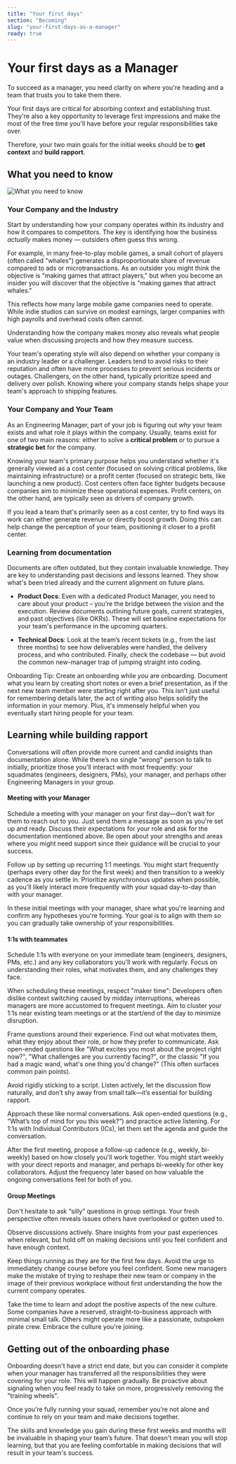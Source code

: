 ```yaml
---
title: "Your first days"
section: "Becoming"
slug: "your-first-days-as-a-manager"
ready: true
---
```


# Your first days as a Manager

To succeed as a manager, you need clarity on where you're heading and a team that trusts you to take them there.

Your first days are critical for absorbing context and establishing trust. They're also a key opportunity to leverage first impressions and make the most of the free time you'll have before your regular responsibilities take over.

Therefore, your two main goals for the initial weeks should be to **get context** and **build rapport**.

## What you need to know

![What you need to know](/assets/chapters/chapter-4-intro.svg)

### Your Company and the Industry

Start by understanding how your company operates within its industry and how it compares to competitors. The key is identifying how the business *actually* makes money — outsiders often guess this wrong.

For example, in many free-to-play mobile games, a small cohort of players (often called "whales") generates a disproportionate share of revenue compared to ads or microtransactions. As an outsider you might think the objective is "making games that attract players," but when you become an insider you will discover that the objective is "making games that attract whales."

This reflects how many large mobile game companies need to operate. While indie studios can survive on modest earnings, larger companies with high payrolls and overhead costs often cannot.

Understanding how the company makes money also reveals what people value when discussing projects and how they measure success.

Your team's operating style will also depend on whether your company is an industry leader or a challenger. Leaders tend to avoid risks to their reputation and often have more processes to prevent serious incidents or outages. Challengers, on the other hand, typically prioritize speed and delivery over polish. Knowing where your company stands helps shape your team's approach to shipping features.

### Your Company and Your Team

As an Engineering Manager, part of your job is figuring out *why* your team exists and what role it plays within the company. Usually, teams exist for one of two main reasons: either to solve a **critical problem** or to pursue a **strategic bet** for the company.

Knowing your team's primary purpose helps you understand whether it's generally viewed as a cost center (focused on solving critical problems, like maintaining infrastructure) or a profit center (focused on strategic bets, like launching a new product). Cost centers often face tighter budgets because companies aim to minimize these operational expenses. Profit centers, on the other hand, are typically seen as drivers of company growth.

If you lead a team that's primarily seen as a cost center, try to find ways its work can either generate revenue or directly boost growth. Doing this can help change the perception of your team, positioning it closer to a profit center.

### Learning from documentation

Documents are often outdated, but they contain invaluable knowledge. They are key to understanding past decisions and lessons learned. They show what's been tried already and the current alignment on future plans.

- **Product Docs**: Even with a dedicated Product Manager, you need to care about your product – you’re the bridge between the vision and the execution. Review documents outlining future goals, current strategies, and past objectives (like OKRs). These will set baseline expectations for your team's performance in the upcoming quarters.

- **Technical Docs**: Look at the team’s recent tickets (e.g., from the last three months) to see how deliverables were handled, the delivery process, and who contributed. Finally, check the codebase — but avoid the common new-manager trap of jumping straight into coding.

Onboarding Tip: Create an onboarding while *you* are onboarding. Document what you learn by creating short notes or even a brief presentation, as if the next new team member were starting right after you. This isn't just useful for remembering details later, the act of writing also helps solidify the information in your memory. Plus, it's immensely helpful when you eventually start hiring people for your team.

## Learning while building rapport

Conversations will often provide more current and candid insights than documentation alone. While there’s no single “wrong” person to talk to initially, prioritize those you’ll interact with most frequently: your squadmates (engineers, designers, PMs), your manager, and perhaps other Engineering Managers in your group.

#### Meeting with your Manager

Schedule a meeting with your manager on your first day—don't wait for them to reach out to you. Just send them a message as soon as you're set up and ready. Discuss their expectations for your role and ask for the documentation mentioned above. Be open about your strengths and areas where you might need support since their guidance will be crucial to your success.

Follow up by setting up recurring 1:1 meetings. You might start frequently (perhaps every other day for the first week) and then transition to a weekly cadence as you settle in. Prioritize asynchronous updates when possible, as you'll likely interact more frequently with your squad day-to-day than with your manager.

In these initial meetings with your manager, share what you're learning and confirm any hypotheses you're forming. Your goal is to align with them so you can gradually take ownership of your responsibilities.

#### 1:1s with teammates

Schedule 1:1s with everyone on your immediate team (engineers, designers, PMs, etc.) and any key collaborators you'll work with regularly. Focus on understanding their roles, what motivates them, and any challenges they face.

When scheduling these meetings, respect "maker time": Developers often dislike context switching caused by midday interruptions, whereas managers are more accustomed to frequent meetings. Aim to cluster your 1:1s near existing team meetings or at the start/end of the day to minimize disruption.

Frame questions around their experience. Find out what motivates them, what they enjoy about their role, or how they prefer to communicate. Ask open-ended questions like "What excites you most about the project right now?", "What challenges are you currently facing?", or the classic "If you had a magic wand, what's one thing you'd change?" (This often surfaces common pain points).

Avoid rigidly sticking to a script. Listen actively, let the discussion flow naturally, and don’t shy away from small talk—it’s essential for building rapport.

Approach these like normal conversations. Ask open-ended questions (e.g., “What’s top of mind for you this week?”) and practice active listening. For 1:1s with Individual Contributors (ICs), let them set the agenda and guide the conversation.

After the first meeting, propose a follow-up cadence (e.g., weekly, bi-weekly) based on how closely you'll work together. You might start weekly with your direct reports and manager, and perhaps bi-weekly for other key collaborators. Adjust the frequency later based on how valuable the ongoing conversations feel for both of you.

#### Group Meetings

Don't hesitate to ask “silly” questions in group settings. Your fresh perspective often reveals issues others have overlooked or gotten used to.

Observe discussions actively. Share insights from your past experiences when relevant, but hold off on making decisions until you feel confident and have enough context.

Keep things running as they are for the first few days. Avoid the urge to immediately change course before you feel confident. Some new managers make the mistake of trying to reshape their new team or company in the image of their previous workplace without first understanding the how the current company operates.

Take the time to learn and adopt the positive aspects of the new culture. Some companies have a reserved, straight-to-business approach with minimal small talk. Others might operate more like a passionate, outspoken pirate crew. Embrace the culture you're joining.

## Getting out of the onboarding phase

Onboarding doesn't have a strict end date, but you can consider it complete when your manager has transferred all the responsibilities they were covering for your role. This will happen gradually. Be proactive about signaling when you feel ready to take on more, progressively removing the "training wheels".

Once you’re fully running your squad, remember you’re not alone and continue to rely on your team and make decisions together.

The skills and knowledge you gain during these first weeks and months will be invaluable in shaping your team’s future. That doesn't mean you will stop learning, but that you are feeling comfortable in making decisions that will result in your team's success.
